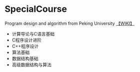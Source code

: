 # SpecialCourse
Program design and algorithm from Peking University
[【WIKI】](https://github.com/liuyongjiesail/SpecialCourse/wiki)

- 计算导论与C语言基础
- C程序设计进阶
- C++程序设计
- 算法基础
- 数据结构基础
- 高级数据结构与算法
